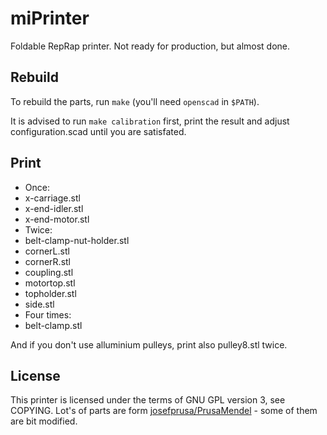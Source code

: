 miPrinter
=========

Foldable RepRap printer. Not ready for production, but almost done.

Rebuild
-------

To rebuild the parts, run `make` (you'll need `openscad` in `$PATH`).

It is advised to run `make calibration` first, print the result and adjust configuration.scad until you are satisfated.

Print
-----

* Once:
 * x-carriage.stl
 * x-end-idler.stl
 * x-end-motor.stl
* Twice:
 * belt-clamp-nut-holder.stl
 * cornerL.stl
 * cornerR.stl
 * coupling.stl
 * motortop.stl
 * topholder.stl
 * side.stl
* Four times:
 * belt-clamp.stl

And if you don't use alluminium pulleys, print also  pulley8.stl twice.

License
-------

This printer is licensed under the terms of GNU GPL version 3, see COPYING. Lot's of parts are form [josefprusa/PrusaMendel](https://github.com/josefprusa/PrusaMendel) - some of them are bit modified.
